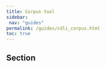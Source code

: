 ```yaml
---
title: Corpus tool
sidebar:
 nav: "guides"
permalink: /guides/cdli_corpus.html
toc: true
---
```

## Section
